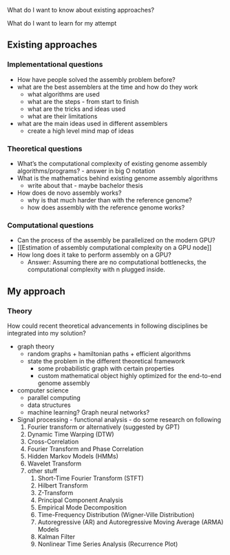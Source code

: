 What do I want to know about existing approaches?

What do I want to learn for my attempt


## Existing approaches

### Implementational questions
-  How have people solved the assembly problem before?
- what are the best assemblers at the time and how do they work
	- what algorithms are used
	- what are the steps - from start to finish
	- what are the tricks and ideas used
	- what are their limitations
- what are the main ideas used in different assemblers
	- create a high level mind map of ideas

### Theoretical questions
- What’s the computational complexity of existing genome assembly algorithms/programs? - answer in big O notation
- What is the mathematics behind existing genome assembly algorithms
	- write about that - maybe bachelor thesis
- How does de novo assembly works?
	- why is that much harder than with the reference genome?
	- how does assembly with the reference genome works?

### Computational questions
- Can the process of the assembly be parallelized on the modern GPU?
- [[Estimation of assembly computational complexity on a GPU node]]
- How long does it take to perform assembly on a GPU?
	- Answer: Assuming there are no computational bottlenecks, the computational complexity with n plugged inside.

## My approach

### Theory
How could recent theoretical advancements in following disciplines be integrated into my solution?

- graph theory
	- random graphs + hamiltonian paths + efficient algorithms
	- state the problem in the different theoretical framework
		- some probabilistic graph with certain properties
		- custom mathematical object highly optimized for the end-to-end genome assembly
- computer science
	- parallel computing
	- data structures
	- machine learning? Graph neural networks?
- Signal processing - functional analysis - do some research on following
	1. Fourier transform or alternatively (suggested by GPT)
	2. Dynamic Time Warping (DTW)
	3. Cross-Correlation
	4. Fourier Transform and Phase Correlation
	5. Hidden Markov Models (HMMs)
	6. Wavelet Transform
	7. other stuff
		1. Short-Time Fourier Transform (STFT)
		2. Hilbert Transform
		3. Z-Transform
		4. Principal Component Analysis
		5. Empirical Mode Decomposition
		6. Time-Frequency Distribution (Wigner-Ville Distribution)
		7. Autoregressive (AR) and Autoregressive Moving Average (ARMA) Models
		8. Kalman Filter
		9. Nonlinear Time Series Analysis (Recurrence Plot)